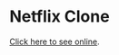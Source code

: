 # Netflix Clone

[Click here to see online](https://6313f702e3237b0255c19b8b--charming-sawine-dc0159.netlify.app).

